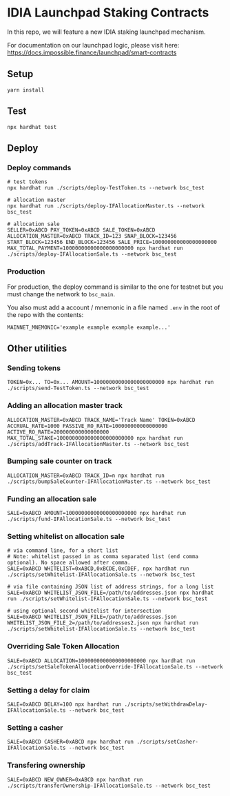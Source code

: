 # IDIA Launchpad Staking Contracts

In this repo, we will feature a new IDIA staking launchpad mechanism.

For documentation on our launchpad logic, please visit here:
https://docs.impossible.finance/launchpad/smart-contracts

## Setup

```
yarn install
```

## Test

```
npx hardhat test
```

## Deploy

### Deploy commands

```
# test tokens
npx hardhat run ./scripts/deploy-TestToken.ts --network bsc_test

# allocation master
npx hardhat run ./scripts/deploy-IFAllocationMaster.ts --network bsc_test

# allocation sale
SELLER=0xABCD PAY_TOKEN=0xABCD SALE_TOKEN=0xABCD ALLOCATION_MASTER=0xABCD TRACK_ID=123 SNAP_BLOCK=123456 START_BLOCK=123456 END_BLOCK=123456 SALE_PRICE=100000000000000000000 MAX_TOTAL_PAYMENT=10000000000000000000000 npx hardhat run ./scripts/deploy-IFAllocationSale.ts --network bsc_test
```

### Production

For production, the deploy command is similar to the one for testnet but you must change the network to `bsc_main`.

You also must add a account / mnemonic in a file named `.env` in the root of the repo with the contents:

```
MAINNET_MNEMONIC='example example example example...'
```

## Other utilities

### Sending tokens

```
TOKEN=0x... TO=0x... AMOUNT=10000000000000000000000 npx hardhat run ./scripts/send-TestToken.ts --network bsc_test
```

### Adding an allocation master track

```
ALLOCATION_MASTER=0xABCD TRACK_NAME='Track Name' TOKEN=0xABCD ACCRUAL_RATE=1000 PASSIVE_RO_RATE=100000000000000000 ACTIVE_RO_RATE=200000000000000000 MAX_TOTAL_STAKE=1000000000000000000000000 npx hardhat run ./scripts/addTrack-IFAllocationMaster.ts --network bsc_test
```

### Bumping sale counter on track

```
ALLOCATION_MASTER=0xABCD TRACK_ID=n npx hardhat run ./scripts/bumpSaleCounter-IFAllocationMaster.ts --network bsc_test
```

### Funding an allocation sale

```
SALE=0xABCD AMOUNT=10000000000000000000000 npx hardhat run ./scripts/fund-IFAllocationSale.ts --network bsc_test
```

### Setting whitelist on allocation sale

```
# via command line, for a short list
# Note: whitelist passed in as comma separated list (end comma optional). No space allowed after comma.
SALE=0xABCD WHITELIST=0xABCD,0xBCDE,0xCDEF, npx hardhat run ./scripts/setWhitelist-IFAllocationSale.ts --network bsc_test

# via file containing JSON list of address strings, for a long list
SALE=0xABCD WHITELIST_JSON_FILE=/path/to/addresses.json npx hardhat run ./scripts/setWhitelist-IFAllocationSale.ts --network bsc_test

# using optional second whitelist for intersection
SALE=0xABCD WHITELIST_JSON_FILE=/path/to/addresses.json WHITELIST_JSON_FILE_2=/path/to/addresses2.json npx hardhat run ./scripts/setWhitelist-IFAllocationSale.ts --network bsc_test
```

### Overriding Sale Token Allocation

```
SALE=0xABCD ALLOCATION=1000000000000000000000 npx hardhat run ./scripts/setSaleTokenAllocationOverride-IFAllocationSale.ts --network bsc_test
```

### Setting a delay for claim

```
SALE=0xABCD DELAY=100 npx hardhat run ./scripts/setWithdrawDelay-IFAllocationSale.ts --network bsc_test
```

### Setting a casher

```
SALE=0xABCD CASHER=0xABCD npx hardhat run ./scripts/setCasher-IFAllocationSale.ts --network bsc_test
```

### Transfering ownership

```
SALE=0xABCD NEW_OWNER=0xABCD npx hardhat run ./scripts/transferOwnership-IFAllocationSale.ts --network bsc_test
```
